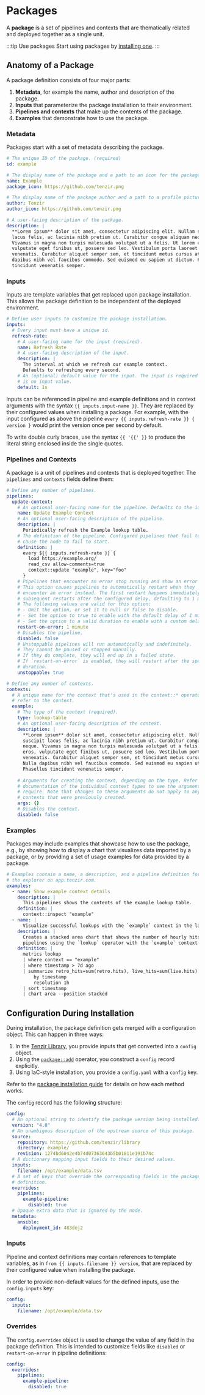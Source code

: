 # Packages

A **package** is a set of pipelines and contexts that are thematically related
and deployed together as a single unit.

:::tip Use packages
Start using packages by [installing one](installation/install-a-package.md).
:::

## Anatomy of a Package

A package definition consists of four major parts:

1. **Metadata**, for example the name, author and description of the
   package.
2. **Inputs** that parameterize the package installation to their environment.
3. **Pipelines and contexts** that make up the contents of the package.
4. **Examples** that demonstrate how to use the package.

### Metadata

Packages start with a set of metadata describing the package.

```yaml
# The unique ID of the package. (required)
id: example

# The display name of the package and a path to an icon for the package.
name: Example
package_icon: https://github.com/tenzir.png

# The display name of the package author and a path to a profile picture.
author: Tenzir
author_icon: https://github.com/tenzir.png

# A user-facing description of the package.
description: |
  **Lorem ipsum** dolor sit amet, consectetur adipiscing elit. Nullam suscipit
  lacus felis, ac lacinia nibh pretium ut. Curabitur congue aliquam neque.
  Vivamus in magna non turpis malesuada volutpat ut a felis. Ut lorem eros,
  vulputate eget finibus ut, posuere sed leo. Vestibulum porta laoreet
  venenatis. Curabitur aliquet semper sem, et tincidunt metus cursus at. Nulla
  dapibus nibh vel faucibus commodo. Sed euismod eu sapien ut dictum. Phasellus
  tincidunt venenatis semper.
```

### Inputs

Inputs are template variables that get replaced upon package installation. This
allows the package definition to be independent of the deployed environment.

```yaml
# Define user inputs to customize the package installation.
inputs:
  # Every input must have a unique id.
  refresh-rate:
    # A user-facing name for the input (required).
    name: Refresh Rate
    # A user-facing description of the input.
    description: |
      The interval at which we refresh our example context.
      Defaults to refreshing every second.
    # An (optional) default value for the input. The input is required if there
    # is no input value.
    default: 1s
```

Inputs can be referenced in pipeline and example definitions and in context
arguments with the syntax `{{ inputs.input-name }}`. They are replaced by their
configured values when installing a package. For example, with the input
configured as above the pipeline `every {{ inputs.refresh-rate }} { version }`
would print the version once per second by default.

To write double curly braces, use the syntax `{{ '{{' }}` to produce the
literal string enclosed inside the single quotes.

### Pipelines and Contexts

A package is a unit of pipelines and contexts that is deployed together. The
`pipelines` and `contexts` fields define them:

```yaml
# Define any number of pipelines.
pipelines:
  update-context:
    # An optional user-facing name for the pipeline. Defaults to the id.
    name: Update Example Context
    # An optional user-facing description of the pipeline.
    description: |
      Periodically refresh the Example lookup table.
    # The definition of the pipeline. Configured pipelines that fail to start
    # cause the node to fail to start.
    definition: |
      every ${{ inputs.refresh-rate }} {
        load https://example.org/
        read_csv allow-comments=true
        context::update "example", key="foo"
      }
    # Pipelines that encounter an error stop running and show an error state.
    # This option causes pipelines to automatically restart when they
    # encounter an error instead. The first restart happens immediately, and
    # subsequent restarts after the configured delay, defaulting to 1 minute.
    # The following values are valid for this option:
    # - Omit the option, or set it to null or false to disable.
    # - Set the option to true to enable with the default delay of 1 minute.
    # - Set the option to a valid duration to enable with a custom delay.
    restart-on-error: 1 minute
    # Disables the pipeline.
    disabled: false
    # Unstoppable pipelines will run automatically and indefinitely.
    # They cannot be paused or stopped manually.
    # If they do complete, they will end up in a failed state.
    # If `restart-on-error` is enabled, they will restart after the specified
    # duration.
    unstoppable: true

# Define any number of contexts.
contexts:
  # A unique name for the context that's used in the context::* operators to
  # refer to the context.
  example:
    # The type of the context (required).
    type: lookup-table
    # An optional user-facing description of the context.
    description: |
      **Lorem ipsum** dolor sit amet, consectetur adipiscing elit. Nullam
      suscipit lacus felis, ac lacinia nibh pretium ut. Curabitur congue aliquam
      neque. Vivamus in magna non turpis malesuada volutpat ut a felis. Ut lorem
      eros, vulputate eget finibus ut, posuere sed leo. Vestibulum porta laoreet
      venenatis. Curabitur aliquet semper sem, et tincidunt metus cursus at.
      Nulla dapibus nibh vel faucibus commodo. Sed euismod eu sapien ut dictum.
      Phasellus tincidunt venenatis semper.
      
    # Arguments for creating the context, depending on the type. Refer to the
    # documentation of the individual context types to see the arguments they
    # require. Note that changes to these arguments do not apply to any
    # contexts that were previously created.
    args: {}
    # Disables the context.
    disabled: false
```

### Examples

Packages may include examples that showcase how to use the package, e.g., by
showing how to display a chart that visualizes data imported by a package, or by
providing a set of usage examples for data provided by a package.

```yaml
# Examples contain a name, a description, and a pipeline definition for use with
# the explorer on app.tenzir.com.
examples:
  - name: Show example context details
    description: |
      This pipelines shows the contents of the example lookup table.
    definition: |
      context::inspect "example"
  - name: |
      Visualize successful lookups with the `example` context in the last week
    description: |
      Creates a stacked area chart that shows the number of hourly hits of
      pipelines using the `lookup` operator with the `example` context.
    definition: |
      metrics lookup
      | where context == "example"
      | where timestamp > 7d ago
      | summarize retro_hits=sum(retro.hits), live_hits=sum(live.hits)
          by timestamp
          resolution 1h
      | sort timestamp
      | chart area --position stacked
```

## Configuration During Installation

During installation, the package definition gets merged with a
configuration object. This can happen in three ways:

1. In the [Tenzir Library](https://app.tenzir.com/library), you provide inputs
   that get converted into a `config` object.
2. Using the [`package::add`](tql2/operators/package/add.md) operator, you
   construct a
   `config` record explicitly.
3. Using IaC-style installation, you provide a `config.yaml` with a `config`
   key.

Refer to the [package installation guide](installation/install-a-package.md) for
details on how each method works.

The `config` record has the following structure:

```yaml
config:
  # An optional string to identify the package version being installed.
  version: "4.0"
  # An unambigous description of the upstream source of this package.
  source:
    repository: https://github.com/tenzir/library
    directory: example/
    revision: 1274bd6042e4b74d07363643b5b01811e191b74c
  # A dictionary mapping input fields to their desired values.
  inputs:
    filename: /opt/example/data.tsv
  # A set of keys that override the corresponding fields in the package
  # definition.
  overrides:
    pipelines:
      example-pipeline:
        disabled: true
  # Opaque extra data that is ignored by the node.
  metadata:
    ansible:
      deployment_id: 483dej2
```

### Inputs

Pipeline and context definitions may contain references to template variables,
as in `from {{ inputs.filename }} version`, that are replaced by their
configured value when installing the package.

In order to provide non-default values for the defined inputs, use the
`config.inputs` key:

```yaml
config:
  inputs:
    filename: /opt/example/data.tsv
```

### Overrides

The `config.overrides` object is used to change the value of any field in the
package definition. This is intended to customize fields like `disabled` or
`restart-on-error` in pipeline definitions:

```yaml
config:
  overrides:
    pipelines:
      example-pipeline:
        disabled: true
```
